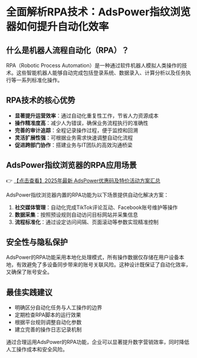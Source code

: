 # 全面解析RPA技术：AdsPower指纹浏览器如何提升自动化效率

## 什么是机器人流程自动化（RPA）？

RPA（Robotic Process Automation）是一种通过软件机器人模拟人类操作的技术。这些智能机器人能够自动完成包括登录系统、数据录入、计算分析以及任务执行等一系列标准化操作。

## RPA技术的核心优势

- **显著提升运营效率**：通过自动化重复性工作，节省人力资源成本
- **操作精准度高**：减少人为错误，确保业务流程执行的准确性
- **完善的审计追踪**：全程记录操作过程，便于监控和回溯
- **灵活扩展性强**：可根据业务需求快速调整自动化流程
- **促进跨部门协作**：搭建业务与IT团队的高效沟通桥梁

## AdsPower指纹浏览器的RPA应用场景

👉 [【点击查看】2025年最新 AdsPower优惠码及特价活动方案汇总](https://bit.ly/adspower_free)

AdsPower指纹浏览器内置的RPA功能为以下场景提供自动化解决方案：

1. **社交媒体管理**：自动化完成TikTok评论互动、Facebook账号维护等操作
2. **数据采集**：按照预设规则自动访问目标网站并采集信息
3. **流程标准化**：通过设定访问间隔、页面滚动等参数实现精准控制

## 安全性与隐私保护

AdsPower的RPA功能采用本地化处理模式，所有操作数据仅存储在用户设备本地，有效避免了多设备同步带来的账号关联风险。这种设计既保证了自动化效率，又确保了账号安全。

## 最佳实践建议

- 明确区分自动化任务与人工操作的边界
- 定期检查RPA脚本的运行效果
- 根据平台规则调整自动化参数
- 建立完善的操作日志记录机制

通过合理运用AdsPower的RPA功能，企业可以显著提升数字营销效率，同时降低人工操作成本和安全风险。